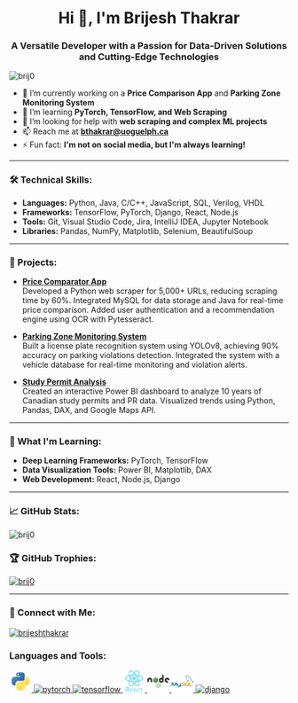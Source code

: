 <h1 align="center">Hi 👋, I'm Brijesh Thakrar</h1>
<h3 align="center">A Versatile Developer with a Passion for Data-Driven Solutions and Cutting-Edge Technologies</h3>


<p align="left"> <img src="https://komarev.com/ghpvc/?username=brij0&label=Profile%20views&color=0e75b6&style=flat" alt="brij0" /> </p>

- 🔭 I’m currently working on a **Price Comparison App** and **Parking Zone Monitoring System**
- 🌱 I’m learning **PyTorch, TensorFlow, and Web Scraping**
- 🤝 I’m looking for help with **web scraping and complex ML projects**
- 📫 Reach me at **bthakrar@uoguelph.ca**
- ⚡ Fun fact: **I'm not on social media, but I'm always learning!**

---

<h3 align="left">🛠 Technical Skills:</h3>

- **Languages:** Python, Java, C/C++, JavaScript, SQL, Verilog, VHDL
- **Frameworks:** TensorFlow, PyTorch, Django, React, Node.js
- **Tools:** Git, Visual Studio Code, Jira, IntelliJ IDEA, Jupyter Notebook
- **Libraries:** Pandas, NumPy, Matplotlib, Selenium, BeautifulSoup

---

<h3 align="left">🚀 Projects:</h3>

- **[Price Comparator App](https://github.com/brij0/Personal_app)**  
  Developed a Python web scraper for 5,000+ URLs, reducing scraping time by 60%. Integrated MySQL for data storage and Java for real-time price comparison. Added user authentication and a recommendation engine using OCR with Pytesseract.

- **[Parking Zone Monitoring System](https://github.com/brij0/License-Plate-analysis)**  
  Built a license plate recognition system using YOLOv8, achieving 90% accuracy on parking violations detection. Integrated the system with a vehicle database for real-time monitoring and violation alerts.

- **[Study Permit Analysis](https://github.com/brij0/Study-Permit-analysis-project)**  
  Created an interactive Power BI dashboard to analyze 10 years of Canadian study permits and PR data. Visualized trends using Python, Pandas, DAX, and Google Maps API.

---

<h3 align="left">🌱 What I'm Learning:</h3>

- **Deep Learning Frameworks:** PyTorch, TensorFlow
- **Data Visualization Tools:** Power BI, Matplotlib, DAX
- **Web Development:** React, Node.js, Django

---

<h3 align="left">📈 GitHub Stats:</h3>
<p><img align="center" src="https://github-readme-stats.vercel.app/api?username=brij0&show_icons=true&locale=en" alt="brij0" /></p>

<h3 align="left">🏆 GitHub Trophies:</h3>
<p><a href="https://github.com/ryo-ma/github-profile-trophy"><img src="https://github-profile-trophy.vercel.app/?username=brij0" alt="brij0" /></a></p>

---

<h3 align="left">🔗 Connect with Me:</h3>
<p align="left">
<a href="https://linkedin.com/in/brijeshthakrar" target="blank"><img align="center" src="https://raw.githubusercontent.com/rahuldkjain/github-profile-readme-generator/master/src/images/icons/Social/linked-in-alt.svg" alt="brijeshthakrar" height="30" width="40" /></a>
</p>

<h3 align="left">Languages and Tools:</h3>
<p align="left"> 
<a href="https://www.python.org" target="_blank" rel="noreferrer"> <img src="https://raw.githubusercontent.com/devicons/devicon/master/icons/python/python-original.svg" alt="python" width="40" height="40"/> </a> 
<a href="https://pytorch.org/" target="_blank" rel="noreferrer"> <img src="https://www.vectorlogo.zone/logos/pytorch/pytorch-icon.svg" alt="pytorch" width="40" height="40"/> </a> 
<a href="https://www.tensorflow.org" target="_blank" rel="noreferrer"> <img src="https://www.vectorlogo.zone/logos/tensorflow/tensorflow-icon.svg" alt="tensorflow" width="40" height="40"/> </a> 
<a href="https://reactjs.org/" target="_blank" rel="noreferrer"> <img src="https://raw.githubusercontent.com/devicons/devicon/master/icons/react/react-original-wordmark.svg" alt="react" width="40" height="40"/> </a> 
<a href="https://nodejs.org" target="_blank" rel="noreferrer"> <img src="https://raw.githubusercontent.com/devicons/devicon/master/icons/nodejs/nodejs-original-wordmark.svg" alt="nodejs" width="40" height="40"/> </a>
<a href="https://www.mysql.com/" target="_blank" rel="noreferrer"> <img src="https://raw.githubusercontent.com/devicons/devicon/master/icons/mysql/mysql-original-wordmark.svg" alt="mysql" width="40" height="40"/> </a> 
<a href="https://www.djangoproject.com/" target="_blank" rel="noreferrer"> <img src="https://cdn.worldvectorlogo.com/logos/django.svg" alt="django" width="40" height="40"/> </a> 
</p>
